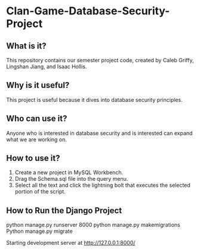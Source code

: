 # Clan-Game-Database-Security-Project
## What is it?
This repository contains our semester project code, created by Caleb Griffy, Lingshan Jiang, and Isaac Hollis.

## Why is it useful?
This project is useful because it dives into database security principles.

## Who can use it?
Anyone who is interested in database security and is interested can expand what we are working on.

## How to use it?
1. Create a new project in MySQL Workbench.
2. Drag the Schema.sql file into the query menu.
3. Select all the text and click the lightning bolt that executes the selected portion of the script.


## How to Run the Django Project

python manage.py runserver 8000
python manage.py makemigrations
Python manage.py migrate


Starting development server at 
http://127.0.0.1:8000/